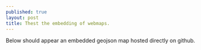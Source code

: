 ```yaml
---
published: true
layout: post
title: Thest the embedding of webmaps.
---
```

Below should appear an embedded geojson map hosted directly on github.

<script src="https://embed.github.com/view/geojson/fernerkundung/sentinelsat/master/tests/expected_search_footprints.geojson"></script>
